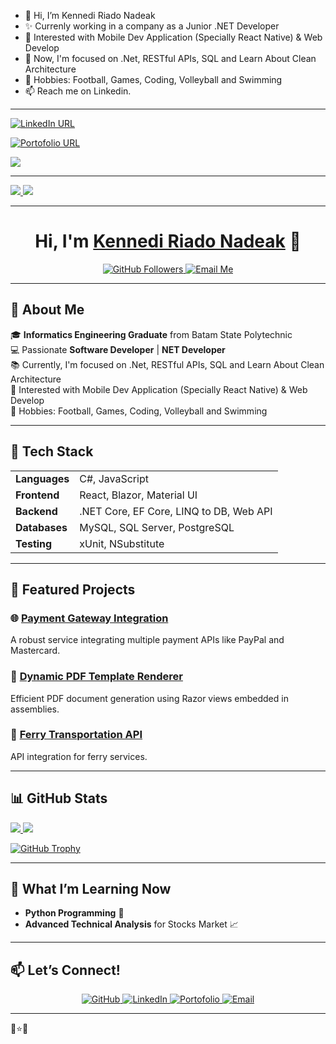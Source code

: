 - 👋 Hi, I’m Kennedi Riado Nadeak
- ✨ Currenly working in a company as a Junior .NET Developer
- 👀 Interested with Mobile Dev Application (Specially React Native) & Web Develop
- 🌱 Now, I'm focused on .Net, RESTful APIs, SQL and Learn About Clean Architecture
- 🏀 Hobbies: Football, Games, Coding, Volleyball and Swimming
- 📫 Reach me on Linkedin.

<hr/>

[![LinkedIn URL](https://img.shields.io/static/v1?color=blue&label=linkedin&logo=linkedin&logoColor=white&style=for-the-badge&message=Connect)](https://www.linkedin.com/in/kennediriadonadeak271)

[![Portofolio URL](https://img.shields.io/static/v1?color=green&label=Portofolio&logo=egghead&logoColor=white&style=for-the-badge&message=Check%20Profile)](https://kennedi27.github.io/kennedinadeak/#portofolio/)

![](https://github-profile-trophy.vercel.app/?username=kennedi27&no-frame=false&no-bg=false&margin-w=4)

<hr/>


<a href="https://github.com/kennedi27">
    <img src="https://github-readme-stats.vercel.app/api?username=kennedi27&count_private=true&show_icons=true&hide=stars" />
    <img src="https://github-readme-stats.vercel.app/api/top-langs/?username=kennedi27&count_private=true&layout=compact" />
</a>


<hr/>


<h1 align="center">Hi, I'm <a href="https://github.com/Kennedi27" target="_blank">Kennedi Riado Nadeak</a> 👋</h1>

<p align="center">
  <a href="https://github.com/Kennedi27?tab=followers">
    <img src="https://img.shields.io/github/followers/Kennedi27?label=Followers&style=social" alt="GitHub Followers">
  </a>
  <a href="mailto:kennedi.itdev@gmail.com">
    <img src="https://img.shields.io/badge/Email-me-red" alt="Email Me">
  </a>
</p>

---

## 🚀 About Me

🎓 **Informatics Engineering Graduate** from Batam State Polytechnic  
💻 Passionate **Software Developer** | **NET Developer**  
📚 Currently, I'm focused on .Net, RESTful APIs, SQL and Learn About Clean Architecture  
👀 Interested with Mobile Dev Application (Specially React Native) & Web Develop  
🏀 Hobbies: Football, Games, Coding, Volleyball and Swimming  

---

## 🔨 Tech Stack
<table>
<tr>
  <td><strong>Languages</strong></td>
  <td>C#, JavaScript</td>
</tr>
<tr>
  <td><strong>Frontend</strong></td>
  <td>React, Blazor, Material UI</td>
</tr>
<tr>
  <td><strong>Backend</strong></td>
  <td>.NET Core, EF Core, LINQ to DB, Web API</td>
</tr>
<tr>
  <td><strong>Databases</strong></td>
  <td>MySQL, SQL Server, PostgreSQL</td>
</tr>
<tr>
  <td><strong>Testing</strong></td>
  <td>xUnit, NSubstitute</td>
</tr>

</table>

---

## 📂 Featured Projects

### 🌐 [Payment Gateway Integration](#)
A robust service integrating multiple payment APIs like PayPal and Mastercard.

### 📄 [Dynamic PDF Template Renderer](#)
Efficient PDF document generation using Razor views embedded in assemblies.

### 🚢 [Ferry Transportation API](#)
API integration for ferry services.

---

## 📊 GitHub Stats

<p>
    <a href="https://github.com/kennedi27">
        <img src="https://github-readme-stats.vercel.app/api?username=kennedi27&count_private=true&show_icons=true&hide=stars" />
        <img src="https://github-readme-stats.vercel.app/api/top-langs/?username=kennedi27&count_private=true&layout=compact" />
    </a>
</p>
<p>
    <a href="https://github.com/kennedi27">
      <img src="https://github-profile-trophy.vercel.app/?username=kennedi27&no-frame=false&no-bg=false&margin-w=4&title=MultiLanguage,Commit,Repositories,Stars,Followers,PullRequest" alt="GitHub Trophy">
    </a>
</p>

---

## 🌱 What I’m Learning Now 
- **Python Programming** 🐍  
- **Advanced Technical Analysis** for Stocks Market 📈  

---

## 📫 Let’s Connect!
<p align="center">
  <a href="https://github.com/Kennedi27" target="_blank">
    <img src="https://img.shields.io/badge/GitHub-333?style=for-the-badge&logo=github&logoColor=white" alt="GitHub">
  </a>
  <a href="https://linkedin.com/in/kennediriadonadeak271" target="_blank">
    <img src="https://img.shields.io/badge/LinkedIn-0077B5?style=for-the-badge&logo=linkedin&logoColor=white" alt="LinkedIn">
  </a>
  <a href="https://kennedi27.github.io/kennedinadeak/#portofolio" target="_blank">
    
<img src="https://img.shields.io/badge/portofolio-grey?style=for-the-badge&logo=egghead" alt="Portofolio" alt="Portofolio">
      
  </a>
  <a href="mailto:kennedi.itdev@gmail.com" target="_blank">
    <img src="https://img.shields.io/badge/Email-D14836?style=for-the-badge&logo=gmail&logoColor=white" alt="Email">
  </a>
</p>

---

🌟⭐🌟
